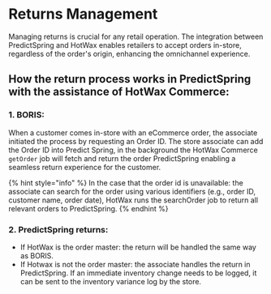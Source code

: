 # Returns Management

Managing returns is crucial for any retail operation. The integration between PredictSpring and HotWax enables retailers to accept orders in-store, regardless of the order's origin, enhancing the omnichannel experience.

## How the return process works in **PredictSpring** with the assistance of **HotWax Commerce**:

### 1. BORIS:

When a customer comes in-store with an eCommerce order, the associate initiated the process by requesting an Order ID. The store associate can add the Order ID into Predict Spring, in the background the HotWax Commerce `getOrder` job will fetch and return the order PredictSpring enabling a seamless return experience for the customer. 

{% hint style="info" %}
In the case that the order id is unavailable: the associate can search for the order using various identifiers (e.g., order ID, customer name, order date), HotWax runs the searchOrder job to return all relevant orders to PredictSpring.
{% endhint %}

### 2. PredictSpring returns:

* If HotWax is the order master: the return will be handled the same way as BORIS. 
* If Hotwax is not the order master: the associate handles the return in PredictSpring. If an immediate inventory change needs to be logged, it can be sent to the inventory variance log by the store.
